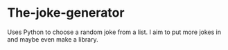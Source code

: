 # The-joke-generator
Uses Python to choose a random joke from a list. I aim to put more jokes in and maybe even make a library.
